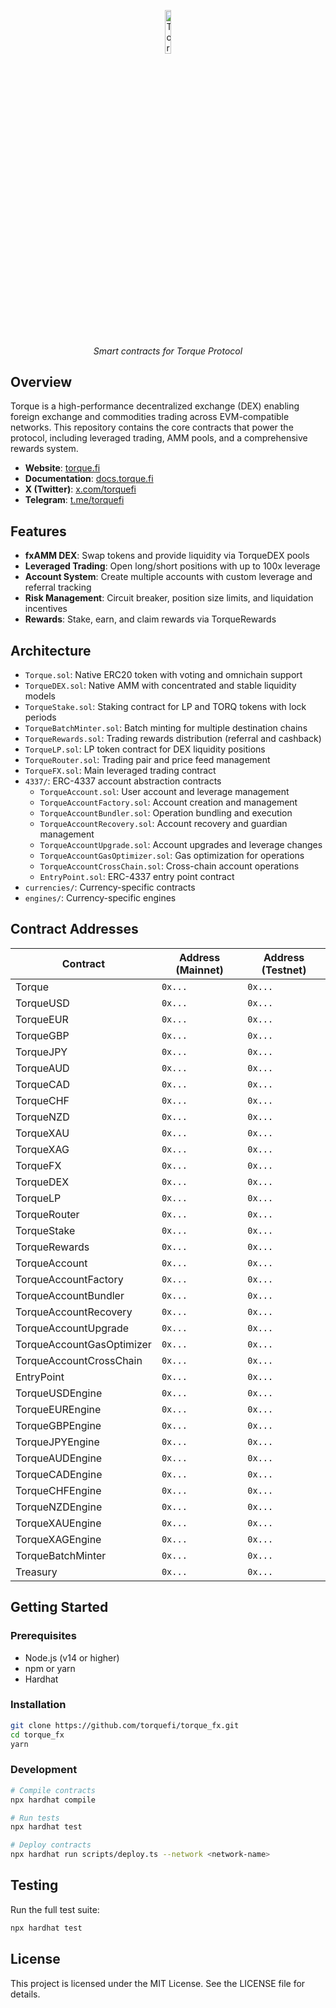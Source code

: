 <p align="center">
  <img src="https://cdn.prod.website-files.com/6556f6be06fc2abb8a8da998/665ce0e7788b3d8fe85d1fed_torque-square%20copy%202.png" alt="Torque Logo" width="13.4%">
</p>
<p align="center">
  <i align="center">Smart contracts for Torque Protocol</i>
</p>

## Overview

Torque is a high-performance decentralized exchange (DEX) enabling foreign exchange and commodities trading across EVM-compatible networks. This repository contains the core contracts that power the protocol, including leveraged trading, AMM pools, and a comprehensive rewards system.

- **Website**: [torque.fi](https://torque.fi)
- **Documentation**: [docs.torque.fi](https://docs.torque.fi)
- **X (Twitter)**: [x.com/torquefi](https://x.com/torquefi)
- **Telegram**: [t.me/torquefi](https://t.me/torquefi)

## Features

- **fxAMM DEX**: Swap tokens and provide liquidity via TorqueDEX pools
- **Leveraged Trading**: Open long/short positions with up to 100x leverage
- **Account System**: Create multiple accounts with custom leverage and referral tracking
- **Risk Management**: Circuit breaker, position size limits, and liquidation incentives
- **Rewards**: Stake, earn, and claim rewards via TorqueRewards

## Architecture

- `Torque.sol`: Native ERC20 token with voting and omnichain support
- `TorqueDEX.sol`: Native AMM with concentrated and stable liquidity models
- `TorqueStake.sol`: Staking contract for LP and TORQ tokens with lock periods
- `TorqueBatchMinter.sol`: Batch minting for multiple destination chains
- `TorqueRewards.sol`: Trading rewards distribution (referral and cashback)
- `TorqueLP.sol`: LP token contract for DEX liquidity positions
- `TorqueRouter.sol`: Trading pair and price feed management
- `TorqueFX.sol`: Main leveraged trading contract
- `4337/`: ERC-4337 account abstraction contracts
  - `TorqueAccount.sol`: User account and leverage management
  - `TorqueAccountFactory.sol`: Account creation and management
  - `TorqueAccountBundler.sol`: Operation bundling and execution
  - `TorqueAccountRecovery.sol`: Account recovery and guardian management
  - `TorqueAccountUpgrade.sol`: Account upgrades and leverage changes
  - `TorqueAccountGasOptimizer.sol`: Gas optimization for operations
  - `TorqueAccountCrossChain.sol`: Cross-chain account operations
  - `EntryPoint.sol`: ERC-4337 entry point contract
- `currencies/`: Currency-specific contracts
- `engines/`: Currency-specific engines

## Contract Addresses

| Contract         | Address (Mainnet) | Address (Testnet) |
|------------------|------------------|-------------------|
| Torque           | `0x...`          | `0x...`           |
| TorqueUSD        | `0x...`          | `0x...`           |
| TorqueEUR        | `0x...`          | `0x...`           |
| TorqueGBP        | `0x...`          | `0x...`           |
| TorqueJPY        | `0x...`          | `0x...`           |
| TorqueAUD        | `0x...`          | `0x...`           |
| TorqueCAD        | `0x...`          | `0x...`           |
| TorqueCHF        | `0x...`          | `0x...`           |
| TorqueNZD        | `0x...`          | `0x...`           |
| TorqueXAU        | `0x...`          | `0x...`           |
| TorqueXAG        | `0x...`          | `0x...`           |
| TorqueFX         | `0x...`          | `0x...`           |
| TorqueDEX        | `0x...`          | `0x...`           |
| TorqueLP         | `0x...`          | `0x...`           |
| TorqueRouter     | `0x...`          | `0x...`           |
| TorqueStake      | `0x...`          | `0x...`           |
| TorqueRewards    | `0x...`          | `0x...`           |
| TorqueAccount    | `0x...`          | `0x...`           |
| TorqueAccountFactory | `0x...`      | `0x...`           |
| TorqueAccountBundler | `0x...`      | `0x...`           |
| TorqueAccountRecovery | `0x...`    | `0x...`           |
| TorqueAccountUpgrade | `0x...`      | `0x...`           |
| TorqueAccountGasOptimizer | `0x...` | `0x...`           |
| TorqueAccountCrossChain | `0x...`  | `0x...`           |
| EntryPoint       | `0x...`          | `0x...`           |
| TorqueUSDEngine  | `0x...`          | `0x...`           |
| TorqueEUREngine  | `0x...`          | `0x...`           |
| TorqueGBPEngine  | `0x...`          | `0x...`           |
| TorqueJPYEngine  | `0x...`          | `0x...`           |
| TorqueAUDEngine  | `0x...`          | `0x...`           |
| TorqueCADEngine  | `0x...`          | `0x...`           |
| TorqueCHFEngine  | `0x...`          | `0x...`           |
| TorqueNZDEngine  | `0x...`          | `0x...`           |
| TorqueXAUEngine  | `0x...`          | `0x...`           |
| TorqueXAGEngine  | `0x...`          | `0x...`           |
| TorqueBatchMinter | `0x...`          | `0x...`           |
| Treasury         | `0x...`          | `0x...`           |

## Getting Started

### Prerequisites

- Node.js (v14 or higher)
- npm or yarn
- Hardhat

### Installation

```bash
git clone https://github.com/torquefi/torque_fx.git
cd torque_fx
yarn
```

### Development

```bash
# Compile contracts
npx hardhat compile

# Run tests
npx hardhat test

# Deploy contracts
npx hardhat run scripts/deploy.ts --network <network-name>
```

## Testing

Run the full test suite:

```bash
npx hardhat test
```

## License

This project is licensed under the MIT License. See the LICENSE file for details.